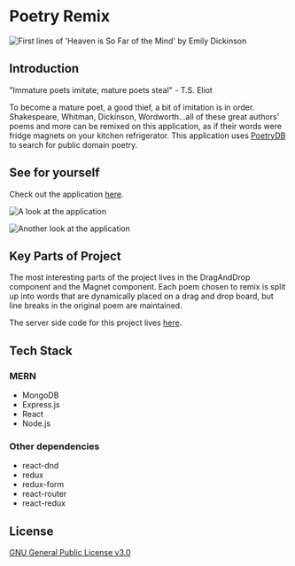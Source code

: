 # Poetry Remix

![First lines of 'Heaven is So Far of the Mind' by Emily Dickinson](https://user-images.githubusercontent.com/39100656/45892075-f98a0800-bd7b-11e8-9209-204dadbe83ba.PNG)

## Introduction
"Immature poets imitate; mature poets steal" - T.S. Eliot</p><p className="spaced centered"> To become a mature poet, a good thief, a bit of imitation is in order. 
 Shakespeare, Whitman, Dickinson, Wordworth...all of these great authors' poems and more can be remixed on this application, as if their words were fridge magnets on your kitchen refrigerator. 
 This application uses [PoetryDB](https://github.com/thundercomb/poetrydb) to search for public domain poetry.

## See for yourself
Check out the application [here](https://poetry-remix-client.herokuapp.com/).

![A look at the application](https://user-images.githubusercontent.com/39100656/45892094-04449d00-bd7c-11e8-9e56-2a5b75898f10.PNG)

![Another look at the application](https://user-images.githubusercontent.com/39100656/45898630-5ba03880-bd8f-11e8-84ed-45ac59e27209.PNG)

## Key Parts of Project
The most interesting parts of the project lives in the DragAndDrop component and the Magnet component. Each poem chosen to remix is split up into words that are dynamically placed on a drag and drop board,
but line breaks in the original poem are maintained.

The server side code for this project lives [here](https://github.com/burkeKoontz/poetry-remix-server).

## Tech Stack
### MERN
* MongoDB
* Express.js
* React
* Node.js

### Other dependencies
* react-dnd
* redux
* redux-form
* react-router
* react-redux

## License
[GNU General Public License v3.0](https://choosealicense.com/licenses/gpl-3.0/)
